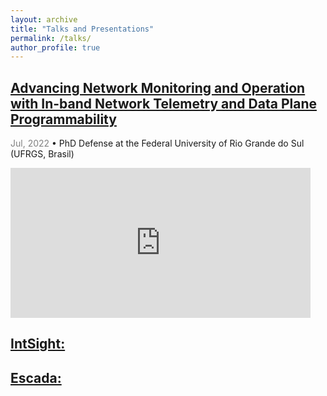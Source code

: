 ```yaml
---
layout: archive
title: "Talks and Presentations"
permalink: /talks/
author_profile: true
---
```


## [Advancing Network Monitoring and Operation with In-band Network Telemetry and Data Plane Programmability]()
<span style="color:grey;">Jul, 2022</span> • PhD Defense at the Federal University of Rio Grande do Sul (UFRGS, Brasil)
<iframe width="480" height="240" src="https://www.youtube.com/embed/MjewqfIDu2Y" title="YouTube video player" frameborder="0" allow="accelerometer; autoplay; clipboard-write; encrypted-media; gyroscope; picture-in-picture" allowfullscreen></iframe>

## [IntSight:]()

## [Escada:]()
